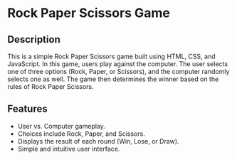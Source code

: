 # Rock Paper Scissors Game

## Description
This is a simple Rock Paper Scissors game built using HTML, CSS, and JavaScript. In this game, users play against the computer. The user selects one of three options (Rock, Paper, or Scissors), and the computer randomly selects one as well. The game then determines the winner based on the rules of Rock Paper Scissors.

## Features
- User vs. Computer gameplay.
- Choices include Rock, Paper, and Scissors.
- Displays the result of each round (Win, Lose, or Draw).
- Simple and intuitive user interface.